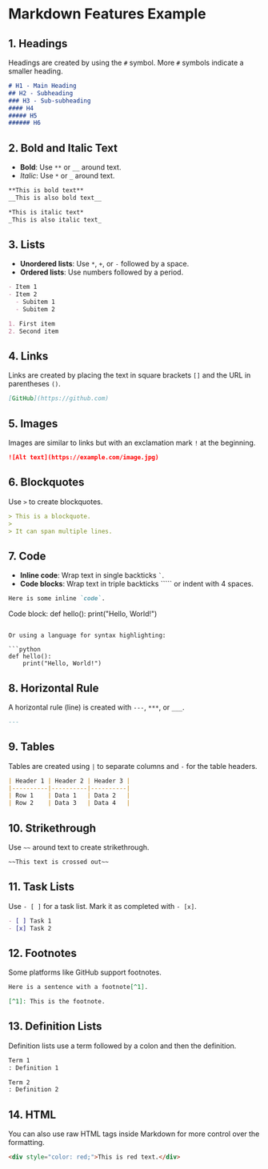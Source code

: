 # Markdown Features Example

## 1. Headings
Headings are created by using the `#` symbol. More `#` symbols indicate a smaller heading.

```markdown
# H1 - Main Heading
## H2 - Subheading
### H3 - Sub-subheading
#### H4
##### H5
###### H6
```

## 2. Bold and Italic Text
- **Bold**: Use `**` or `__` around text.
- *Italic*: Use `*` or `_` around text.

```markdown
**This is bold text**
__This is also bold text__

*This is italic text*
_This is also italic text_
```

## 3. Lists
- **Unordered lists**: Use `*`, `+`, or `-` followed by a space.
- **Ordered lists**: Use numbers followed by a period.

```markdown
- Item 1
- Item 2
  - Subitem 1
  - Subitem 2

1. First item
2. Second item
```

## 4. Links
Links are created by placing the text in square brackets `[]` and the URL in parentheses `()`.

```markdown
[GitHub](https://github.com)
```

## 5. Images
Images are similar to links but with an exclamation mark `!` at the beginning.

```markdown
![Alt text](https://example.com/image.jpg)
```

## 6. Blockquotes
Use `>` to create blockquotes.

```markdown
> This is a blockquote.
> 
> It can span multiple lines.
```

## 7. Code
- **Inline code**: Wrap text in single backticks `` ` ``.
- **Code blocks**: Wrap text in triple backticks ````` or indent with 4 spaces.

```markdown
Here is some inline `code`.

```
Code block:
def hello():
    print("Hello, World!")
```

Or using a language for syntax highlighting:

```python
def hello():
    print("Hello, World!")
```

## 8. Horizontal Rule
A horizontal rule (line) is created with `---`, `***`, or `___`.

```markdown
---
```

## 9. Tables
Tables are created using `|` to separate columns and `-` for the table headers.

```markdown
| Header 1 | Header 2 | Header 3 |
|----------|----------|----------|
| Row 1    | Data 1   | Data 2   |
| Row 2    | Data 3   | Data 4   |
```

## 10. Strikethrough
Use `~~` around text to create strikethrough.

```markdown
~~This text is crossed out~~
```

## 11. Task Lists
Use `- [ ]` for a task list. Mark it as completed with `- [x]`.

```markdown
- [ ] Task 1
- [x] Task 2
```

## 12. Footnotes
Some platforms like GitHub support footnotes.

```markdown
Here is a sentence with a footnote[^1].

[^1]: This is the footnote.
```

## 13. Definition Lists
Definition lists use a term followed by a colon and then the definition.

```markdown
Term 1
: Definition 1

Term 2
: Definition 2
```

## 14. HTML
You can also use raw HTML tags inside Markdown for more control over the formatting.

```markdown
<div style="color: red;">This is red text.</div>
```

